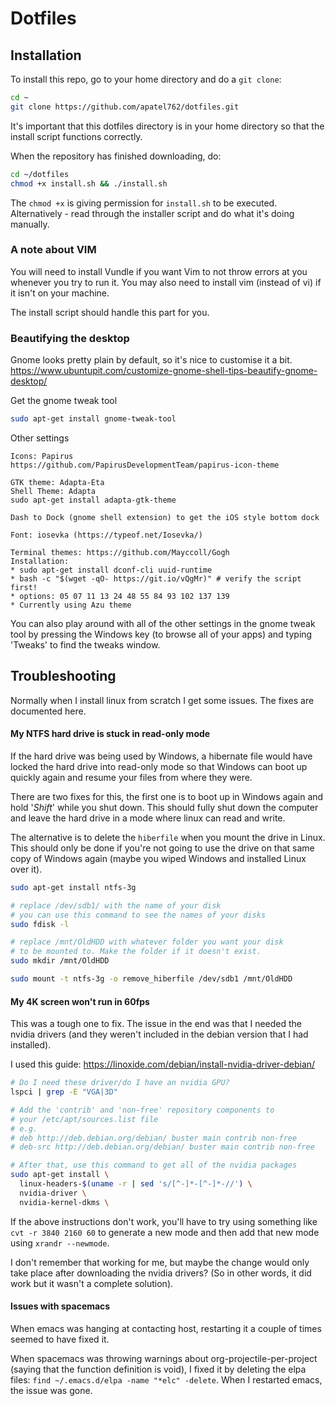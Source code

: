 # Dotfiles

## Installation
To install this repo, go to your home directory and do a `git clone`:
```Bash
cd ~
git clone https://github.com/apatel762/dotfiles.git
```
It's important that this dotfiles directory is in your home directory
so that the install script functions correctly.

When the repository has finished downloading, do:
```Bash
cd ~/dotfiles
chmod +x install.sh && ./install.sh
```
The `chmod +x` is giving permission for `install.sh` to be executed.
Alternatively - read through the installer script and do what it's doing
manually.

### A note about VIM
You will need to install Vundle if you want Vim to not throw errors at you
whenever you try to run it. You may also need to install vim (instead of vi)
if it isn't on your machine.

The install script should handle this part for you.

### Beautifying the desktop
Gnome looks pretty plain by default, so it's nice to customise it a bit.
https://www.ubuntupit.com/customize-gnome-shell-tips-beautify-gnome-desktop/

Get the gnome tweak tool
```Bash
sudo apt-get install gnome-tweak-tool
```

Other settings
```
Icons: Papirus
https://github.com/PapirusDevelopmentTeam/papirus-icon-theme

GTK theme: Adapta-Eta
Shell Theme: Adapta
sudo apt-get install adapta-gtk-theme

Dash to Dock (gnome shell extension) to get the iOS style bottom dock

Font: iosevka (https://typeof.net/Iosevka/)

Terminal themes: https://github.com/Mayccoll/Gogh
Installation:
* sudo apt-get install dconf-cli uuid-runtime
* bash -c "$(wget -qO- https://git.io/vQgMr)" # verify the script first!
* options: 05 07 11 13 24 48 55 84 93 102 137 139
* Currently using Azu theme
```

You can also play around with all of the other settings in the gnome tweak tool 
by pressing the Windows key (to browse all of your apps) and typing 'Tweaks' to 
find the tweaks window.

## Troubleshooting
Normally when I install linux from scratch I get some issues. The fixes
are documented here.

#### My NTFS hard drive is stuck in read-only mode
If the hard drive was being used by Windows, a hibernate file would have
locked the hard drive into read-only mode so that Windows can boot up quickly
again and resume your files from where they were.

There are two fixes for this, the first one is to boot up in Windows again
and hold '_Shift_' while you shut down. This should fully shut down the 
computer and leave the hard drive in a mode where linux can read and write.

The alternative is to delete the `hiberfile` when you mount the drive in
Linux. This should only be done if you're not going to use the drive on that
same copy of Windows again (maybe you wiped Windows and installed Linux over 
it).
```Bash
sudo apt-get install ntfs-3g

# replace /dev/sdb1/ with the name of your disk
# you can use this command to see the names of your disks
sudo fdisk -l

# replace /mnt/OldHDD with whatever folder you want your disk
# to be mounted to. Make the folder if it doesn't exist.
sudo mkdir /mnt/OldHDD

sudo mount -t ntfs-3g -o remove_hiberfile /dev/sdb1 /mnt/OldHDD
```

#### My 4K screen won't run in 60fps
This was a tough one to fix. The issue in the end was that I needed the 
nvidia drivers (and they weren't included in the debian version that I 
had installed).

I used this guide: https://linoxide.com/debian/install-nvidia-driver-debian/
```Bash
# Do I need these driver/do I have an nvidia GPU?
lspci | grep -E "VGA|3D"

# Add the 'contrib' and 'non-free' repository components to 
# your /etc/apt/sources.list file
# e.g.
# deb http://deb.debian.org/debian/ buster main contrib non-free
# deb-src http://deb.debian.org/debian/ buster main contrib non-free

# After that, use this command to get all of the nvidia packages
sudo apt-get install \
  linux-headers-$(uname -r | sed 's/[^-]*-[^-]*-//') \
  nvidia-driver \
  nvidia-kernel-dkms \
```

If the above instructions don't work, you'll have to try using something 
like `cvt -r 3840 2160 60` to generate a new mode and then add that new mode
using `xrandr --newmode`.

I don't remember that working for me, but maybe the change would only take
place after downloading the nvidia drivers? (So in other words, it did work
but it wasn't a complete solution).

#### Issues with spacemacs
When emacs was hanging at contacting host, restarting it a couple of times seemed to have fixed it.

When spacemacs was throwing warnings about org-projectile-per-project (saying that the function definition is void), I fixed it by deleting the elpa files: `find ~/.emacs.d/elpa -name "*elc" -delete`. When I restarted emacs, the issue was gone.
